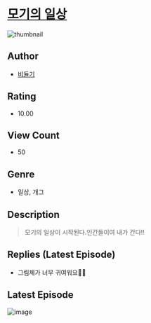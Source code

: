 # [모기의 일상](https://comic.naver.com/bestChallenge/list?titleId=810842)
![thumbnail](https://image-comic.pstatic.net/user_contents_data/challenge_comic/2023/05/24/355788/upload_7293410500999799858_480x623.jpeg)

## Author
- [비듈기](https://comic.naver.com/artistTitle?id=355788)

## Rating
- 10.00

## View Count
- 50

## Genre
- 일상, 개그

## Description
> 모기의 일상이 시작된다.인간들이여 내가 간다!!

## Replies (Latest Episode)
- 그림체가 너무 귀여워요🥰🥰

## Latest Episode
![image](https://image-comic.pstatic.net/user_contents_data/challenge_comic/2023/05/26/355788/upload_7162188383138494309.jpeg)
